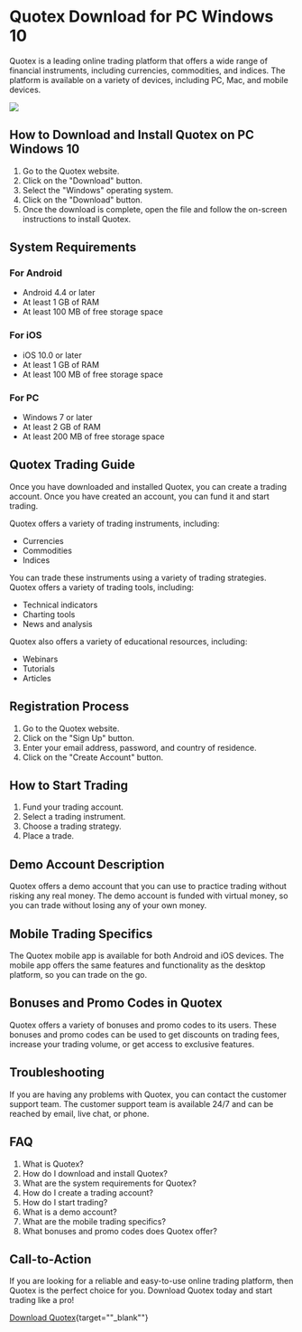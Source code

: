 # Quotex Download for PC Windows 10

Quotex is a leading online trading platform that offers a wide range of
financial instruments, including currencies, commodities, and indices.
The platform is available on a variety of devices, including PC, Mac,
and mobile devices.

[![](https://static.quotex.io/files/1_en/300_250.jpg)](https://traff.sbs/brokerqxsignupf)

## How to Download and Install Quotex on PC Windows 10

1.  Go to the Quotex website.
2.  Click on the "Download" button.
3.  Select the "Windows" operating system.
4.  Click on the "Download" button.
5.  Once the download is complete, open the file and follow the
    on-screen instructions to install Quotex.

## System Requirements

### For Android

-   Android 4.4 or later
-   At least 1 GB of RAM
-   At least 100 MB of free storage space

### For iOS

-   iOS 10.0 or later
-   At least 1 GB of RAM
-   At least 100 MB of free storage space

### For PC

-   Windows 7 or later
-   At least 2 GB of RAM
-   At least 200 MB of free storage space

## Quotex Trading Guide

Once you have downloaded and installed Quotex, you can create a trading
account. Once you have created an account, you can fund it and start
trading.

Quotex offers a variety of trading instruments, including:

-   Currencies
-   Commodities
-   Indices

You can trade these instruments using a variety of trading strategies.
Quotex offers a variety of trading tools, including:

-   Technical indicators
-   Charting tools
-   News and analysis

Quotex also offers a variety of educational resources, including:

-   Webinars
-   Tutorials
-   Articles

## Registration Process

1.  Go to the Quotex website.
2.  Click on the "Sign Up" button.
3.  Enter your email address, password, and country of residence.
4.  Click on the "Create Account" button.

## How to Start Trading

1.  Fund your trading account.
2.  Select a trading instrument.
3.  Choose a trading strategy.
4.  Place a trade.

## Demo Account Description

Quotex offers a demo account that you can use to practice trading
without risking any real money. The demo account is funded with virtual
money, so you can trade without losing any of your own money.

## Mobile Trading Specifics

The Quotex mobile app is available for both Android and iOS devices. The
mobile app offers the same features and functionality as the desktop
platform, so you can trade on the go.

## Bonuses and Promo Codes in Quotex

Quotex offers a variety of bonuses and promo codes to its users. These
bonuses and promo codes can be used to get discounts on trading fees,
increase your trading volume, or get access to exclusive features.

## Troubleshooting

If you are having any problems with Quotex, you can contact the customer
support team. The customer support team is available 24/7 and can be
reached by email, live chat, or phone.

## FAQ

1.  What is Quotex?
2.  How do I download and install Quotex?
3.  What are the system requirements for Quotex?
4.  How do I create a trading account?
5.  How do I start trading?
6.  What is a demo account?
7.  What are the mobile trading specifics?
8.  What bonuses and promo codes does Quotex offer?

## Call-to-Action

If you are looking for a reliable and easy-to-use online trading
platform, then Quotex is the perfect choice for you. Download Quotex
today and start trading like a pro!

[Download
Quotex](\%22https://traff.sbs/quotexonelink\%22){target=""_blank""}

